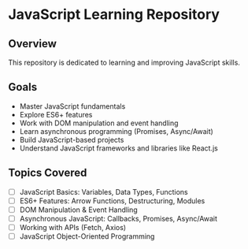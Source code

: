 # JavaScript Learning Repository

## Overview
This repository is dedicated to learning and improving JavaScript skills.

## Goals
- Master JavaScript fundamentals
- Explore ES6+ features
- Work with DOM manipulation and event handling
- Learn asynchronous programming (Promises, Async/Await)
- Build JavaScript-based projects
- Understand JavaScript frameworks and libraries like React.js

## Topics Covered
- [ ] JavaScript Basics: Variables, Data Types, Functions
- [ ] ES6+ Features: Arrow Functions, Destructuring, Modules
- [ ] DOM Manipulation & Event Handling
- [ ] Asynchronous JavaScript: Callbacks, Promises, Async/Await
- [ ] Working with APIs (Fetch, Axios)
- [ ] JavaScript Object-Oriented Programming
